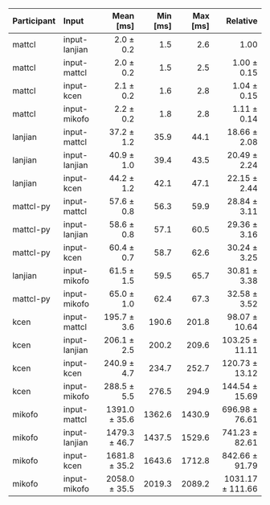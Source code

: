 | Participant | Input | Mean [ms] | Min [ms] | Max [ms] | Relative |
|:---|:---|---:|---:|---:|---:|
| mattcl | input-lanjian | 2.0 ± 0.2 | 1.5 | 2.6 | 1.00 |
| mattcl | input-mattcl | 2.0 ± 0.2 | 1.5 | 2.5 | 1.00 ± 0.15 |
| mattcl | input-kcen | 2.1 ± 0.2 | 1.6 | 2.8 | 1.04 ± 0.15 |
| mattcl | input-mikofo | 2.2 ± 0.2 | 1.8 | 2.8 | 1.11 ± 0.14 |
| lanjian | input-mattcl | 37.2 ± 1.2 | 35.9 | 44.1 | 18.66 ± 2.08 |
| lanjian | input-lanjian | 40.9 ± 1.0 | 39.4 | 43.5 | 20.49 ± 2.24 |
| lanjian | input-kcen | 44.2 ± 1.2 | 42.1 | 47.1 | 22.15 ± 2.44 |
| mattcl-py | input-mattcl | 57.6 ± 0.8 | 56.3 | 59.9 | 28.84 ± 3.11 |
| mattcl-py | input-lanjian | 58.6 ± 0.8 | 57.1 | 60.5 | 29.36 ± 3.16 |
| mattcl-py | input-kcen | 60.4 ± 0.7 | 58.7 | 62.6 | 30.24 ± 3.25 |
| lanjian | input-mikofo | 61.5 ± 1.5 | 59.5 | 65.7 | 30.81 ± 3.38 |
| mattcl-py | input-mikofo | 65.0 ± 1.0 | 62.4 | 67.3 | 32.58 ± 3.52 |
| kcen | input-mattcl | 195.7 ± 3.6 | 190.6 | 201.8 | 98.07 ± 10.64 |
| kcen | input-lanjian | 206.1 ± 2.5 | 200.2 | 209.6 | 103.25 ± 11.11 |
| kcen | input-kcen | 240.9 ± 4.7 | 234.7 | 252.7 | 120.73 ± 13.12 |
| kcen | input-mikofo | 288.5 ± 5.5 | 276.5 | 294.9 | 144.54 ± 15.69 |
| mikofo | input-mattcl | 1391.0 ± 35.6 | 1362.6 | 1430.9 | 696.98 ± 76.61 |
| mikofo | input-lanjian | 1479.3 ± 46.7 | 1437.5 | 1529.6 | 741.23 ± 82.61 |
| mikofo | input-kcen | 1681.8 ± 35.2 | 1643.6 | 1712.8 | 842.66 ± 91.79 |
| mikofo | input-mikofo | 2058.0 ± 35.5 | 2019.3 | 2089.2 | 1031.17 ± 111.66 |
